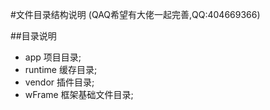 #文件目录结构说明
(QAQ希望有大佬一起完善,QQ:404669366)

##目录说明
* app 项目目录;
* runtime 缓存目录;
* vendor 插件目录;
* wFrame 框架基础文件目录;
